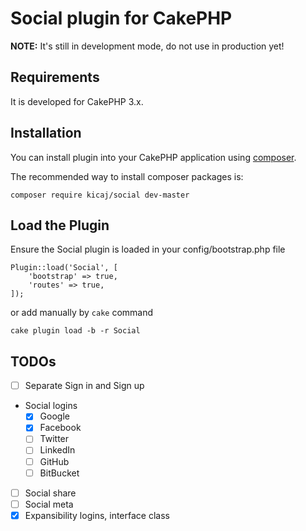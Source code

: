 # Social plugin for CakePHP

**NOTE:** It's still in development mode, do not use in production yet!

## Requirements

It is developed for CakePHP 3.x.

## Installation

You can install plugin into your CakePHP application using [composer](http://getcomposer.org).

The recommended way to install composer packages is:

```
composer require kicaj/social dev-master
```

Load the Plugin
-----------

Ensure the Social plugin is loaded in your config/bootstrap.php file

```
Plugin::load('Social', [
    'bootstrap' => true,
    'routes' => true,
]);
```
or add manually by `cake` command
```
cake plugin load -b -r Social
```

## TODOs

- [ ] Separate Sign in and Sign up
- Social logins
  - [x] Google
  - [x] Facebook
  - [ ] Twitter
  - [ ] LinkedIn
  - [ ] GitHub
  - [ ] BitBucket
- [ ] Social share
- [ ] Social meta
- [x] Expansibility logins, interface class
